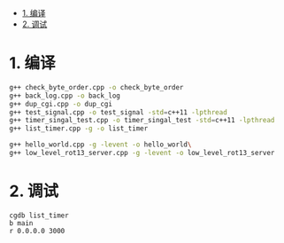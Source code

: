 
<!-- TOC -->

- [1. 编译](#1-编译)
- [2. 调试](#2-调试)

<!-- /TOC -->


<a id="markdown-1-编译" name="1-编译"></a>
# 1. 编译

```bash
g++ check_byte_order.cpp -o check_byte_order
g++ back_log.cpp -o back_log
g++ dup_cgi.cpp -o dup_cgi
g++ test_signal.cpp -o test_signal -std=c++11 -lpthread
g++ timer_singal_test.cpp -o timer_singal_test -std=c++11 -lpthread
g++ list_timer.cpp -g -o list_timer

g++ hello_world.cpp -g -levent -o hello_world\
g++ low_level_rot13_server.cpp -g -levent -o low_level_rot13_server
```

<a id="markdown-2-调试" name="2-调试"></a>
# 2. 调试
```
cgdb list_timer 
b main
r 0.0.0.0 3000
```
